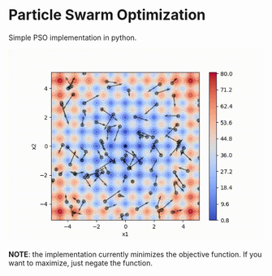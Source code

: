 # Particle Swarm Optimization

Simple PSO implementation in python. 

![](https://github.com/MikelBarajas38/PSO/blob/main/demo.gif)


**NOTE**: the implementation currently minimizes the objective function. If you want to maximize, just negate the function.